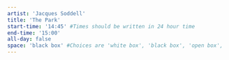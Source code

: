 ```yaml
---
artist: 'Jacques Soddell'
title: 'The Park'
start-time: '14:45' #Times should be written in 24 hour time
end-time: '15:00'
all-day: false
space: 'black box' #Choices are 'white box', 'black box', 'open box', 'grounds'
---
```

<!-- Description -->

<!-- Bio -->
